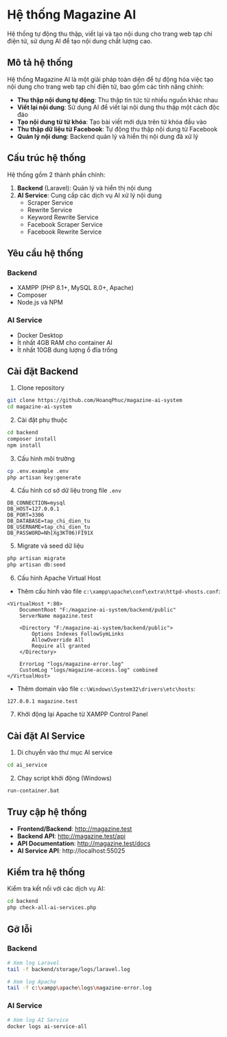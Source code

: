 # Hệ thống Magazine AI

Hệ thống tự động thu thập, viết lại và tạo nội dung cho trang web tạp chí điện tử, sử dụng AI để tạo nội dung chất lượng cao.

## Mô tả hệ thống

Hệ thống Magazine AI là một giải pháp toàn diện để tự động hóa việc tạo nội dung cho trang web tạp chí điện tử, bao gồm các tính năng chính:

- **Thu thập nội dung tự động**: Thu thập tin tức từ nhiều nguồn khác nhau
- **Viết lại nội dung**: Sử dụng AI để viết lại nội dung thu thập một cách độc đáo
- **Tạo nội dung từ từ khóa**: Tạo bài viết mới dựa trên từ khóa đầu vào
- **Thu thập dữ liệu từ Facebook**: Tự động thu thập nội dung từ Facebook
- **Quản lý nội dung**: Backend quản lý và hiển thị nội dung đã xử lý

## Cấu trúc hệ thống

Hệ thống gồm 2 thành phần chính:

1. **Backend** (Laravel): Quản lý và hiển thị nội dung
2. **AI Service**: Cung cấp các dịch vụ AI xử lý nội dung
   - Scraper Service
   - Rewrite Service
   - Keyword Rewrite Service
   - Facebook Scraper Service
   - Facebook Rewrite Service

## Yêu cầu hệ thống

### Backend
- XAMPP (PHP 8.1+, MySQL 8.0+, Apache)
- Composer
- Node.js và NPM

### AI Service
- Docker Desktop
- Ít nhất 4GB RAM cho container AI
- Ít nhất 10GB dung lượng ổ đĩa trống

## Cài đặt Backend

1. Clone repository
```bash
git clone https://github.com/HoanqPhuc/magazine-ai-system
cd magazine-ai-system
```

2. Cài đặt phụ thuộc
```bash
cd backend
composer install
npm install
```

3. Cấu hình môi trường
```bash
cp .env.example .env
php artisan key:generate
```

4. Cấu hình cơ sở dữ liệu trong file `.env`
```
DB_CONNECTION=mysql
DB_HOST=127.0.0.1
DB_PORT=3306
DB_DATABASE=tap_chi_dien_tu
DB_USERNAME=tap_chi_dien_tu
DB_PASSWORD=Nh[Xg3KT06)FI91X
```

5. Migrate và seed dữ liệu
```bash
php artisan migrate
php artisan db:seed
```

6. Cấu hình Apache Virtual Host
- Thêm cấu hình vào file `c:\xampp\apache\conf\extra\httpd-vhosts.conf`:
```
<VirtualHost *:80>
    DocumentRoot "F:/magazine-ai-system/backend/public"
    ServerName magazine.test
    
    <Directory "F:/magazine-ai-system/backend/public">
        Options Indexes FollowSymLinks
        AllowOverride All
        Require all granted
    </Directory>
    
    ErrorLog "logs/magazine-error.log"
    CustomLog "logs/magazine-access.log" combined
</VirtualHost>
```

- Thêm domain vào file `c:\Windows\System32\drivers\etc\hosts`:
```
127.0.0.1 magazine.test
```

7. Khởi động lại Apache từ XAMPP Control Panel

## Cài đặt AI Service

1. Di chuyển vào thư mục AI service
```bash
cd ai_service
```

2. Chạy script khởi động (Windows)
```bash
run-container.bat
```

## Truy cập hệ thống

- **Frontend/Backend**: http://magazine.test
- **Backend API**: http://magazine.test/api
- **API Documentation**: http://magazine.test/docs
- **AI Service API**: http://localhost:55025

## Kiểm tra hệ thống

Kiểm tra kết nối với các dịch vụ AI:

```bash
cd backend
php check-all-ai-services.php
```

## Gỡ lỗi

### Backend
```bash
# Xem log Laravel
tail -f backend/storage/logs/laravel.log

# Xem log Apache
tail -f c:\xampp\apache\logs\magazine-error.log
```

### AI Service
```bash
# Xem log AI Service
docker logs ai-service-all
```





